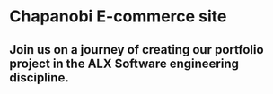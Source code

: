 # Chapanobi E-commerce site

## Join us on a journey of creating our portfolio project in the ALX Software engineering discipline.